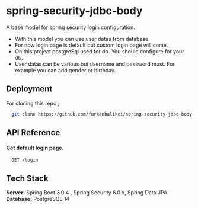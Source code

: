 # spring-security-jdbc-body

A base model for spring security login configuration. 
- With this model you can use user datas from database. 
- For now login page is default but custom login page will come.
- On this project postgreSql used for db. You should configure for your db. 
- User datas can be various but username and password must. For example you can add gender or birthday. 



## Deployment

For cloning this repo ; 

```bash
  git clone https://github.com/furkanbalikci/spring-security-jdbc-body.git
```


## API Reference

#### Get default login page. 

```http
  GET /login
```


## Tech Stack

**Server:** Spring Boot 3.0.4 , Spring Security 6.0.x, Spring Data JPA
**Database:** PostgreSQL 14

